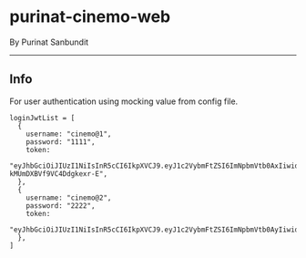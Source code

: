 # purinat-cinemo-web

By Purinat Sanbundit

---

## Info
For user authentication using mocking value from config file.

```
loginJwtList = [
  {
    username: "cinemo@1",
    password: "1111",
    token:
      "eyJhbGciOiJIUzI1NiIsInR5cCI6IkpXVCJ9.eyJ1c2VybmFtZSI6ImNpbmVtb0AxIiwidXNlcklkIjoxfQ.DgQidH9ILTHfG4xbRpll-kMUmDXBVf9VC4Ddgkexr-E",
  },
  {
    username: "cinemo@2",
    password: "2222",
    token:
      "eyJhbGciOiJIUzI1NiIsInR5cCI6IkpXVCJ9.eyJ1c2VybmFtZSI6ImNpbmVtb0AyIiwidXNlcklkIjoyfQ.klUeLX0jYy55Sdj_3BjkiTciBeLigsc4KLKTQWCGsSc",
  },
]
```
